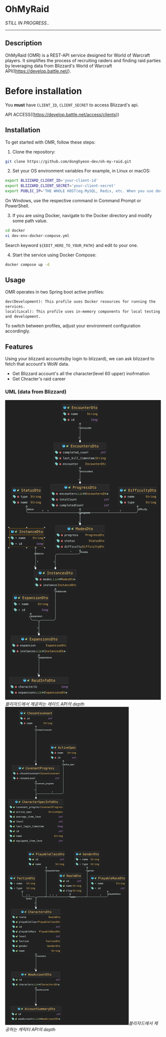 # OhMyRaid
*STILL IN PROGRESS..*
<hr>

## Description

OhMyRaid (OMR) is a REST-API service designed for World of Warcraft players. It simplifies the process of recruiting raiders and finding raid parties by leveraging data from Blizzard's World of Warcraft API((https://develop.battle.net/).

# Before installation
You **must** have `CLIENT_ID`, `CLIENT_SECRET` to access Blizzard's api.

API ACCESS((https://develop.battle.net/access/clients))

## Installation
To get started with OMR, follow these steps:

1. Clone the repository:
```bash
git clone https://github.com/donghyeon-dev/oh-my-raid.git
```

2. Set your OS environment variables
For example, in Linux or macOS:
```bash
export BLIZZARD_CLIENT_ID='your-client-id'
export BLIZZARD_CLIENT_SECRET='your-client-secret'
export PUBLIC_IP='THE WHOLE HOST(eg.MySQL, Redis, etc. When you use dev profile)'
```
On Windows, use the respective command in Command Prompt or PowerShell.

3. If you are using Docker, navigate to the Docker directory and modify some path value.
```bash
cd docker
vi dev-env-docker-compose.yml
```
Search keyword `${EDIT_HERE_TO_YOUR_PATH}` and edit to your one.

4. Start the service using Docker Compose:
``` bash
docker compose up -d
```


## Usage
OMR operates in two Spring boot active profiles:
```
dev(Development): This profile uses Docker resources for running the services.
local(Local): This profile uses in-memory components for local testing and development.
```
To switch between profiles, adjust your environment configuration accordingly.

## Features
Using your blizzard accounts(by login to blizzard), we can ask blizzard to fetch that account's WoW data.
- Get Blizzard account's all the character(level 60 upper) inofrmation
- Get Chracter's raid career

### UML (data from Blizzard)
![레이드정보계층](doc/RaidDtoUML.png)*블리자드에서 제공하는 레이드 API의 depth*
![캐릭터정보계층](doc/CharacterDtoUML.png)*블리자드에서 제공하는 캐릭터 API의 depth*
